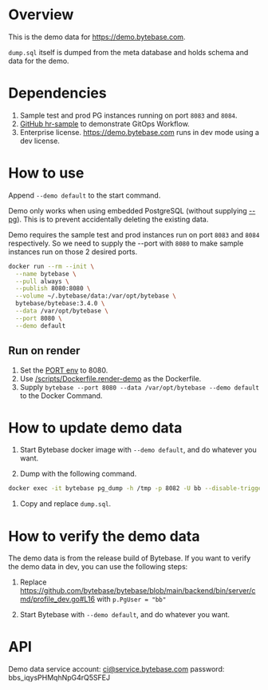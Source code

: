 # Overview

This is the demo data for https://demo.bytebase.com.

`dump.sql` itself is dumped from the meta database and holds schema and data for the demo.

# Dependencies

1. Sample test and prod PG instances running on port `8083` and `8084`.
1. [GitHub hr-sample](https://github.com/s-bytebase/hr-sample) to demonstrate GitOps Workflow.
2. Enterprise license. https://demo.bytebase.com runs in dev mode using a dev license.

# How to use

Append `--demo default` to the start command.

Demo only works when using embedded PostgreSQL (without supplying [--pg](https://www.bytebase.com/docs/reference/command-line/#pg-string)). This is to prevent accidentally deleting the existing data.

Demo requires the sample test and prod instances run on port `8083` and `8084` respectively. So we need to
supply the --port with `8080` to make sample instances run on those 2 desired ports.

```bash
docker run --rm --init \
  --name bytebase \
  --pull always \
  --publish 8080:8080 \
  --volume ~/.bytebase/data:/var/opt/bytebase \
  bytebase/bytebase:3.4.0 \
  --data /var/opt/bytebase \
  --port 8080 \
  --demo default
```

## Run on render

1. Set the [PORT env](https://render.com/docs/environment-variables#all-services-1) to 8080.
1. Use [/scripts/Dockerfile.render-demo](https://github.com/bytebase/bytebase/blob/main/scripts/Dockerfile.render-demo) as the Dockerfile.
1. Supply `bytebase --port 8080 --data /var/opt/bytebase --demo default` to the Docker Command.

# How to update demo data

1. Start Bytebase docker image with `--demo default`, and do whatever you want.

1. Dump with the following command.

```bash
docker exec -it bytebase pg_dump -h /tmp -p 8082 -U bb --disable-triggers --column-inserts --on-conflict-do-nothing > /tmp/dump.sql
```

1. Copy and replace `dump.sql`.

# How to verify the demo data

The demo data is from the release build of Bytebase. If you want to verify the demo data in dev, you can use the following steps:

1. Replace https://github.com/bytebase/bytebase/blob/main/backend/bin/server/cmd/profile_dev.go#L16 with `p.PgUser = "bb"`

1. Start Bytebase with `--demo default`, and do whatever you want.

# API

Demo data service account: ci@service.bytebase.com password: bbs_iqysPHMqhNpG4rQ5SFEJ
